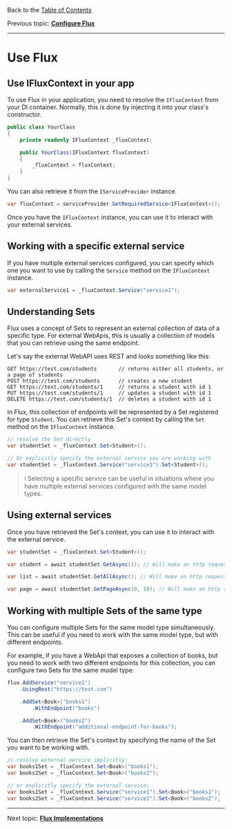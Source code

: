 Back to the [Table of Contents](README.md)

Previous topic:
[**Configure Flux**](02.configure.md)

---

# Use Flux

## Use IFluxContext in your app

To use Flux in your application, you need to resolve the `IFluxContext` from your DI container. Normally, this is done by injecting it into your class's constructor.

```csharp
public class YourClass
{
    private readonly IFluxContext _fluxContext;

    public YourClass(IFluxContext fluxContext)
    {
        _fluxContext = fluxContext;
    }
}
```

You can also retrieve it from the `IServiceProvider` instance.

```csharp
var fluxContext = serviceProvider.GetRequiredService<IFluxContext>();
```

Once you have the `IFluxContext` instance, you can use it to interact with your external services.

## Working with a specific external service

If you have multiple external services configured, you can specify which one you want to use by calling the `Service` method on the `IFluxContext` instance.

```csharp
var externalService1 = _fluxContext.Service("service1");
```

## Understanding Sets

Flux uses a concept of Sets to represent an external collection of data of a specific type. For external WebApis, this is usually a collection of models that you can retrieve using the same endpoint.

Let's say the external WebAPI uses REST and looks something like this:

```
GET https://test.com/students       // returns either all students, or a page of students
POST https://test.com/students      // creates a new student
GET https://test.com/students/1     // returns a student with id 1
PUT https://test.com/students/1     // updates a student with id 1
DELETE https://test.com/students/1  // deletes a student with id 1
```

In Flux, this collection of endpoints will be represented by a Set registered for type `Student`. You can retrieve this Set's context by calling the `Set` method on the `IFluxContext` instance.

```csharp
// resolve the Set directly
var studentSet = _fluxContext.Set<Student>();

// Or explicitly specify the external service you are working with
var studentSet = _fluxContext.Service("service1").Set<Student>();
```

> ℹ️
> Selecting a specific service can be useful in situations where you have multiple external services configured with the same model types.

## Using external services

Once you have retrieved the Set's context, you can use it to interact with the external service.

```csharp
var studentSet = _fluxContext.Set<Student>();

var student = await studentSet.GetAsync(1); // Will make an http request to https://test.com/students/1

var list = await studentSet.GetAllAsync(); // Will make an http request to https://test.com/students

var page = await studentSet.GetPageAsync(0, 10); // Will make an http request to https://test.com/students?offset=0&limit=10
```

## Working with multiple Sets of the same type

You can configure multiple Sets for the same model type simultaneously. This can be useful if you need to work with the same model type, but with different endpoints.

For example, if you have a WebApi that exposes a collection of books, but you need to work with two different endpoints for this collection, you can configure two Sets for the same model type:

```csharp
flux.AddService("service1")
    .UsingRest("https://test.com")

    .AddSet<Book>("books1")
        .WithEndpoint("books")

    .AddSet<Book>("books2")
        .WithEndpoint("additional-endpoint-for-books");
```

You can then retrieve the Set's context by specifying the name of the Set you want to be working with.

```csharp
// resolve external service implicitly:
var books1Set = _fluxContext.Set<Book>("books1");
var books2Set = _fluxContext.Set<Book>("books2");

// or explicitly specify the external service:
var books1Set = _fluxContext.Service("service1").Set<Book>("books1");
var books2Set = _fluxContext.Service("service1").Set<Book>("books2");
```

---

Next topic:
[**Flux Implementations**](04.implementations.md)